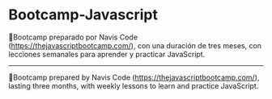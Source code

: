 # Bootcamp-Javascript

📌Bootcamp preparado por Navis Code (https://thejavascriptbootcamp.com/), con una duración de tres meses, con lecciones semanales para aprender y practicar JavaScript.

--------

📌Bootcamp prepared by Navis Code (https://thejavascriptbootcamp.com/), lasting three months, with weekly lessons to learn and practice JavaScript.
